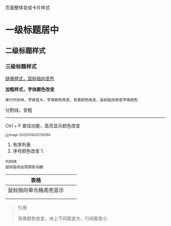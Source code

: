 页面整体变成卡片样式



# 一级标题居中

## 二级标题样式

### 三级标题样式



[链接样式，鼠标指向变色](https://github.com/GedRelay/TyporaCSS) 



**加粗样式，字体颜色改变** 



`单行代码块，字体变大，字体颜色改变，背景颜色改变，鼠标指向改变字体颜色` 



分割线，变粗

---



Ctrl + F 查找功能，高亮显示颜色改变

<img src="https://cdn.jsdelivr.net/gh/GedRelay/imgs/image-20220113022739294.png" alt="image-20220113022739294" style="zoom:70%;" />

1. 有序列表
2. 序号颜色改变
   1. 



```
代码块
鼠标指向出现阴影动画
```



| 表格                   |      |      |
| ---------------------- | ---- | ---- |
| 鼠标指向单元格高亮显示 |      |      |
|                        |      |      |
|                        |      |      |



>引用
>
>背景颜色改变，块上下间距变大，行间距变小